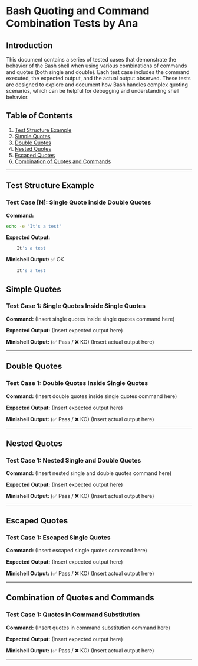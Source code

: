 # Bash Quoting and Command Combination Tests by Ana

## Introduction

This document contains a series of tested cases that demonstrate the behavior of the Bash shell when using various combinations of commands and quotes (both single and double). Each test case includes the command executed, the expected output, and the actual output observed. These tests are designed to explore and document how Bash handles complex quoting scenarios, which can be helpful for debugging and understanding shell behavior.

## Table of Contents

1. [Test Structure Example](text-structure-example)
2. [Simple Quotes](#simple-quotes)
3. [Double Quotes](#double-quotes)
4. [Nested Quotes](#nested-quotes)
5. [Escaped Quotes](#escaped-quotes)
6. [Combination of Quotes and Commands](#combination-of-quotes-and-commands)

---

## Test Structure Example

### Test Case [N]: Single Quote inside Double Quotes
**Command:**
```bash
echo -e "It's a test"
```
**Expected Output:**
```bash
	It's a test
```

**Minishell Output:** ✅ OK
```bash
	It's a test
```


## Simple Quotes

### Test Case 1: Single Quotes Inside Single Quotes
**Command:**
(Insert single quotes inside single quotes command here)

**Expected Output:**
(Insert expected output here)

**Minishell Output:** (✅ Pass / ❌ KO)
(Insert actual output here)

---

## Double Quotes

### Test Case 1: Double Quotes Inside Single Quotes
**Command:**
(Insert double quotes inside single quotes command here)

**Expected Output:**
(Insert expected output here)

**Minishell Output:** (✅ Pass / ❌ KO)
(Insert actual output here)

---

## Nested Quotes

### Test Case 1: Nested Single and Double Quotes
**Command:**
(Insert nested single and double quotes command here)

**Expected Output:**
(Insert expected output here)

**Minishell Output:** (✅ Pass / ❌ KO)
(Insert actual output here)

---

## Escaped Quotes

### Test Case 1: Escaped Single Quotes
**Command:**
(Insert escaped single quotes command here)

**Expected Output:**
(Insert expected output here)

**Minishell Output:** (✅ Pass / ❌ KO)
(Insert actual output here)

---

## Combination of Quotes and Commands

### Test Case 1: Quotes in Command Substitution
**Command:**
(Insert quotes in command substitution command here)

**Expected Output:**
(Insert expected output here)

**Minishell Output:** (✅ Pass / ❌ KO)
(Insert actual output here)

---